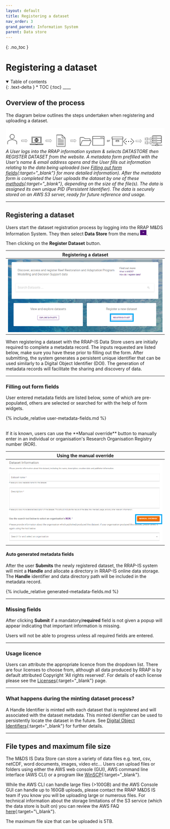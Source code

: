 ```yaml
---
layout: default
title: Registering a dataset
nav_order: 3
grand_parent: Information System
parent: Data store
---
```


{: .no_toc }

# Registering a dataset

<details  open markdown="block">
  <summary>
    Table of contents
  </summary>
{: .text-delta }
* TOC
{:toc}
____
</details>

## Overview of the process

The diagram below outlines the steps undertaken when registering and uploading a dataset.

![Workflow diagram](../../assets/images/DRAFTv2_upload_data.png)
_A User logs into the RRAP information system & selects DATASTORE then REGISTER DATASET from the website. A metadata form prefilled with the User’s name & email address opens and the User fills out information relating to the data being uploaded (see [Filling out form fields](#filling-out-form-fields){:target="\_blank"} for more detailed information). After the metadata form is completed the User uploads the dataset by one of these [methods](#how-do-i-upload-dataset-files){:target="\_blank"}, depending on the size of the file(s). The data is assigned its own unique PID (Persistent Identifier). The data is securely stored on an AWS S3 server, ready for future reference and usage._
<br>

___
## Registering a dataset
Users start the dataset registration process by logging into the RRAP M&DS Information System. They then select **Data Store** from the menu <img src="../../assets/images/data_store/hamburgerMenu.png" alt="menu_button" width = "20"/>.

Then clicking on the **Register Dataset** button.  

|                                 Registering a dataset                                    |
| :---------------------------------------------------------------------------------:      |
| <img src="../../assets/images/data_store/registerDataset.png" alt="drawing" width="600"/> |


When registering a dataset with the RRAP-IS Data Store users are initially required to complete a metadata record. The inputs requested are listed below, make sure you have these prior to filling out the form. After submitting, the system generates a persistent unique identifier that can be used similarly to a Digital Object Identifier (DOI). The generation of metadata records will facilitate the sharing and discovery of data.

___
### Filling out form fields
User entered metadata fields are listed below, some of which are pre-populated, others are selected or searched for with the help of form widgets. 

{% include_relative user-metadata-fields.md %}



<br>
If it is known, users can use the **Manual override** button to manually enter in an individual or organisation's Research Organisation Registry number (ROR).

|                               Using the manual override                                   |
| :---------------------------------------------------------------------------------:      |
| <img src="../../assets/images/data_store/metadataOrganisationROR.png" alt="drawing" width="600"/> |



#### Auto generated metadata fields

After the user **Submits** the newly registered dataset, the RRAP-IS system will mint a **Handle** and allocate a directory in RRAP-IS online data storage. The **Handle** identifier and data directory path will be included in the metadata record.

{% include_relative generated-metadata-fields.md %}

___
### Missing fields

After clicking **Submit** if a mandatory/**required** field is not given a popup will appear indicating that important information is missing.

Users will not be able to progress unless all required fields are entered.

___
### Usage licence

Users can attribute the appropriate licence from the dropdown list. There are four licenses to choose from, although all data produced by RRAP is by default attributed Copyright 'All rights reserved'. For details of each license please see the [Licenses](../licenses.md){:target="\_blank"} page.

___
### What happens during the minting dataset process?

A Handle Identifier is minted with each dataset that is registered and will associated with the dataset metadata. This minted identifier can be used to persistently locate the dataset in the future. See [Digital Object Identifiers](../digital-object-identifiers.md){:target="\_blank"} for further details.

___
## File types and maximum file size

The M&DS IS Data Store can store a variety of data files e.g. text, csv, netCDF, word documents, images, video etc... Users can upload files or folders using either the AWS web console (GUI), AWS command line interface (AWS CLI) or a program like [WinSCP](../data-store/WinSCP-data-access.md){:target="\_blank"}.

While the AWS CLI can handle large files (>100GB) and the AWS Console GUI can handle up to 160GB uploads, please contact the RRAP M&DS IS team if you know you will be uploading large or numerous files. For technical information about the storage limitations of the S3 service (which the data store is built on) you can review the AWS FAQ [here](https://aws.amazon.com/s3/faqs/#:~:text=How%20much%20data%20can%20I%20store%20in%20Amazon%20S3?){:target="\_blank"}.

The maximum file size that can be uploaded is 5TB.  
